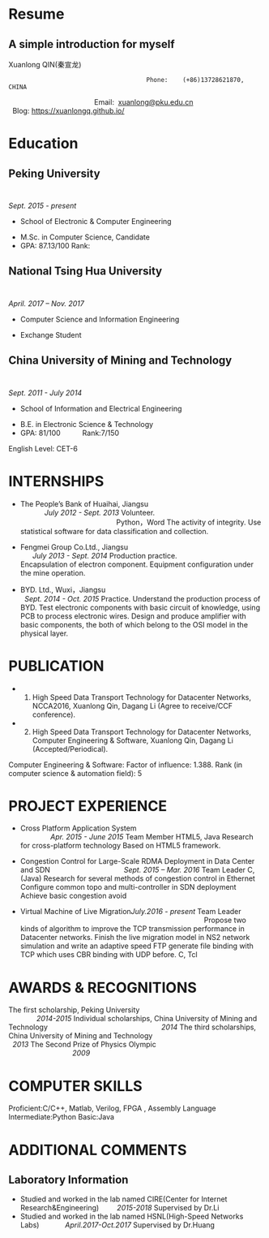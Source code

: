 # Resume
A simple introduction for myself
---
Xuanlong QIN(秦宣龙)

                                          Phone:    (+86)13728621870, CHINA
                                            Email:  <xuanlong@pku.edu.cn>
                                          Blog: https://xuanlongq.github.io/

# Education
## Peking University                                                                                            
*Sept. 2015 - present*
* School of Electronic & Computer Engineering
- M.Sc. in Computer Science, Candidate
- GPA: 87.13/100                                   Rank:

## National Tsing Hua University                                                                                
*April. 2017 – Nov. 2017*
* Computer Science and Information Engineering
- Exchange Student

## China University of Mining and Technology                                                                     
*Sept. 2011 - July 2014*
* School of Information and Electrical  Engineering
- B.E. in Electronic Science & Technology
- GPA: 81/100            Rank:7/150

English Level: CET-6    

# INTERNSHIPS
* The People’s Bank of Huaihai, Jiangsu                                                                         *July 2012 - Sept. 2013*
 Volunteer.                                                                                                        Python，Word
 The activity of integrity.
 Use statistical software for data classification and collection.
 
* Fengmei Group Co.Ltd., Jiangsu                                                                                *July 2013 - Sept. 2014* Production practice.  
 Encapsulation of electron component. 
 Equipment configuration under the mine operation.

* BYD. Ltd., Wuxi，Jiangsu                                                                                      *Sept. 2014 - Oct. 2015*
 Practice.
 Understand the production process of BYD.
 Test electronic components with basic circuit of knowledge, using PCB to process electronic wires.
 Design and produce amplifier with basic components, the both of which belong to the OSI model in the physical layer.

# PUBLICATION

* 1. High Speed Data Transport Technology for Datacenter Networks, NCCA2016, Xuanlong Qin, Dagang Li (Agree to receive/CCF conference).

* 2. High Speed Data Transport Technology for Datacenter Networks, Computer Engineering & Software, Xuanlong Qin, Dagang Li (Accepted/Periodical). 

 Computer Engineering & Software: Factor of influence: 1.388. 
 Rank (in computer science & automation field): 5

# PROJECT EXPERIENCE

* Cross Platform Application System                                                                              *Apr. 2015 - June 2015*
 Team Member
 HTML5, Java
 Research for cross-platform technology
 Based on HTML5 framework. 

* Congestion Control for Large-Scale RDMA Deployment in Data Center and SDN                                     *Sept. 2015 – Mar. 2016*
 Team Leader
 C, (Java)
 Research for several methods of congestion control in Ethernet
 Configure common topo and multi-controller in SDN deployment
 Achieve basic congestion avoid  

* Virtual Machine of Live Migration*July.2016 - present*
 Team Leader                                                                                                       
 Propose two kinds of algorithm to improve the TCP transmission performance in Datacenter networks.
 Finish the live migration model in NS2 network simulation and write an adaptive speed FTP generate file binding with TCP which uses CBR binding with UDP before.                                                                                                         C, Tcl
                                                                  

# AWARDS & RECOGNITIONS

The first scholarship, Peking University                                                                                     *2014-2015*
Individual scholarships, China University of Mining and Technology                                                                *2014*
The third scholarships,  China University of Mining and Technology                                                                *2013*
The Second Prize of Physics Olympic                                                                                               *2009*

# COMPUTER SKILLS
Proficient:C/C++,  Matlab, Verilog,  FPGA , Assembly Language
Intermediate:Python
Basic:Java

# ADDITIONAL COMMENTS
## Laboratory Information
* Studied and worked in the lab named CIRE(Center for Internet Research&Engineering)                                         *2015-2018*
 Supervised by Dr.Li
* Studied and worked in the lab named HSNL(High-Speed Networks Labs)                                               *April.2017-Oct.2017*
 Supervised by Dr.Huang
